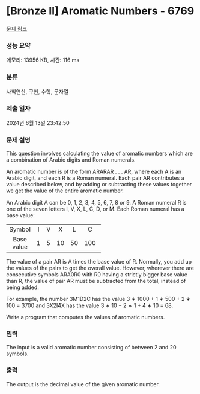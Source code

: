 # [Bronze II] Aromatic Numbers - 6769 

[문제 링크](https://www.acmicpc.net/problem/6769) 

### 성능 요약

메모리: 13956 KB, 시간: 116 ms

### 분류

사칙연산, 구현, 수학, 문자열

### 제출 일자

2024년 6월 13일 23:42:50

### 문제 설명

<p>This question involves calculating the value of aromatic numbers which are a combination of Arabic digits and Roman numerals.</p>

<p>An aromatic number is of the form ARARAR . . . AR, where each A is an Arabic digit, and each R is a Roman numeral. Each pair AR contributes a value described below, and by adding or subtracting these values together we get the value of the entire aromatic number.</p>

<p>An Arabic digit A can be 0, 1, 2, 3, 4, 5, 6, 7, 8 or 9. A Roman numeral R is one of the seven letters I, V, X, L, C, D, or M. Each Roman numeral has a base value:</p>

<table class="table table-bordered" style="width:50%">
	<tbody>
		<tr>
			<td style="text-align:center">Symbol</td>
			<td style="text-align:center">I</td>
			<td style="text-align:center">V</td>
			<td style="text-align:center">X</td>
			<td style="text-align:center">L</td>
			<td style="text-align:center">C</td>
			<td style="text-align:center">D</td>
			<td style="text-align:center">M</td>
		</tr>
		<tr>
			<td style="text-align:center">Base value</td>
			<td style="text-align:center">1</td>
			<td style="text-align:center">5</td>
			<td style="text-align:center">10</td>
			<td style="text-align:center">50</td>
			<td style="text-align:center">100</td>
			<td style="text-align:center">500</td>
			<td style="text-align:center">1000</td>
		</tr>
	</tbody>
</table>

<p>The value of a pair AR is A times the base value of R. Normally, you add up the values of the pairs to get the overall value. However, wherever there are consecutive symbols ARA0R0 with R0 having a strictly bigger base value than R, the value of pair AR must be subtracted from the total, instead of being added.</p>

<p>For example, the number 3M1D2C has the value 3 ∗ 1000 + 1 ∗ 500 + 2 ∗ 100 = 3700 and 3X2I4X has the value 3 ∗ 10 − 2 ∗ 1 + 4 ∗ 10 = 68.</p>

<p>Write a program that computes the values of aromatic numbers.</p>

### 입력 

 <p>The input is a valid aromatic number consisting of between 2 and 20 symbols.</p>

### 출력 

 <p>The output is the decimal value of the given aromatic number.</p>

